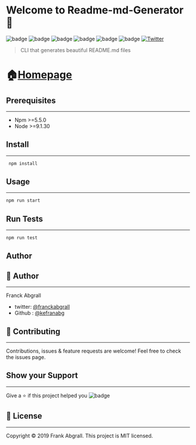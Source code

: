 # Welcome to Readme-md-Generator :wave:
![badge](https://img.shields.io/badge/version-0.5.0-blue)
![badge](https://img.shields.io/badge/npm-%3E%3D5.5.50-blue)
![badge](https://img.shields.io/badge/node-%3E%3D9.3.0-blue)
![badge](https://img.shields.io/badge/ocumentation-yes-brightgreen)
![badge](https://img.shields.io/badge/Maintained-yes-green)
![badge](https://img.shields.io/badge/License-MIT-yellowgreen)
[![Twitter](https://img.shields.io/twitter/url/https/twitter.com/cloudposse.svg?style=social&label=Follow%20%40FrankAbgrall)](https://twitter.com/FrankAbgrall)
> CLI that generates beautiful README.md files
# :house:[Homepage](http://www.traversymedia.com)
## Prerequisites
___
* Npm >=5.5.0
* Node >=9.1.30
## Install
___
```bash
 npm install
```
    
## Usage
___
```bash
npm run start
```
## Run Tests
___
```bash
npm run test
```


## Author
## :bust_in_silhouette: Author
___
Franck Abgrall
* twitter: [@franckabgrall](https://github.com/msrwizard)
* Github : [@kefranabg](https://github.com/msrwizard)
## :handshake: Contributing
___
Contributions, issues & feature requests are  welcome!
Feel free to check the issues page.
## Show your Support
___
Give a :star: if this project helped you
![badge](https://img.shields.io/badge/-Become%20a%20patron-red)
## :memo: License
___
Copyright :copyright: 2019 Frank Abgrall.
This project is MIT licensed.